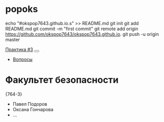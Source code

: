 # popoks
echo "#okspop7643.github.io.s" >> README.md
git init
git add README.md
git commit -m "first commit"
git remote add origin https://github.com/okspop7643/okspop7643.github.io.
git push -u origin master
<!DOCTYPE https>
<https lang="en">

<head>

  <meta charset="utf-8">
  <meta name="viewport" content="width=device-width, initial-scale=1, shrink-to-fit=no">
  <meta name="description" content="">
  <meta name="author" content="">

  <title>#3 - HyperText Transfer Protocol Secure</title>

  <!-- Bootstrap core CSS -->
  <link href="https://maxcdn.bootstrapcdn.com/bootstrap/4.0.0/css/bootstrap.min.css" rel="stylesheet">

  <!-- Custom styles for this template -->
  <style>
    body {
      padding-top: 54px;
    }

    @media (min-width: 992px) {
      body {
        padding-top: 56px;
      }
    }
  </style>

</head>

<body>

  <!-- Navigation -->
  <nav class="navbar navbar-expand-lg navbar-dark bg-dark fixed-top">
    <div class="container">
      <a class="navbar-brand" href="#">Практика #3</a>
      <button class="navbar-toggler" type="button" data-toggle="collapse" data-target="#navbarResponsive" aria-controls="navbarResponsive" aria-expanded="false" aria-label="Toggle navigation">
          <span class="navbar-toggler-icon"></span>
        </button>
      <div class="collapse navbar-collapse" id="navbarResponsive">
        <ul class="navbar-nav ml-auto">
          <li class="nav-item">
            <a class="nav-link" href="mailto:piy@csp.tusur.ru">Вопросы</a>
          </li>
        </ul>
      </div>
    </div>
  </nav>

  <!-- Page Content -->
  <div class="container">
    <div class="row">
      <div class="col-lg-12 text-center">
        <h1 class="mt-5">Факультет безопасности</h1>
        <p class="lead">{764-3}</p>
        <ul class="list-unstyled">
          <li>Павел Подоров</li>
          <li>Оксана Гончарова</li>
          <li>...</li>
        </ul>
      </div>
    </div>
  </div>

  <script src="https://maxcdn.bootstrapcdn.com/bootstrap/4.0.0/js/bootstrap.bundle.min.js"></script>

</body>

</https>

